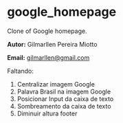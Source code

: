 # google_homepage
Clone of Google homepage.

**Autor:** Gilmarllen Pereira Miotto

**Email:** gilmarllen@gmail.com

Faltando:

1. Centralizar imagem Google
2. Palavra Brasil na imagem Google
3. Posicionar Input da caixa de texto
4. Sombreamento da caixa de texto
5. Diminuir altura footer
